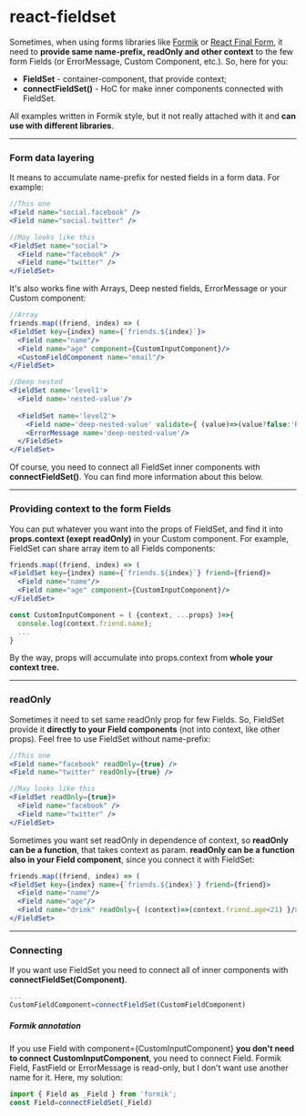 # react-fieldset

Sometimes, when using forms libraries like [Formik](http://github.com/jaredpalmer/formik) or [React Final Form](https://github.com/final-form/react-final-form), it need to **provide same name-prefix, readOnly and other context** to the few form Fields (or ErrorMessage, Custom Component, etc.). So, here for you: 
* **FieldSet** - container-component, that provide context;
* **connectFieldSet()** - HoC for make inner components connected with FieldSet.

All examples written in Formik style, but it not really attached with it and **can use with different libraries**.
  
***
### Form data layering 
It means to accumulate name-prefix for nested fields in a form data. For example: 
```jsx
//This one
<Field name="social.facebook" />
<Field name="social.twitter" />

//May looks like this
<FieldSet name="social">
  <Field name="facebook" />
  <Field name="twitter" />
</FieldSet>
```
It's also works fine with Arrays, Deep nested fields, ErrorMessage or your Custom component:
```jsx
//Array
friends.map((friend, index) => (
<FieldSet key={index} name={`friends.${index}`}>
  <Field name="name"/>
  <Field name="age" component={CustomInputComponent}/>
  <CustomFieldComponent name="email"/>
</FieldSet>

//Deep nested
<FieldSet name='level1'>
  <Field name='nested-value'/>
  
  <FieldSet name='level2'>
    <Field name='deep-nested-value' validate={ (value)=>(value?false:'Required!') }/>
    <ErrorMessage name='deep-nested-value'/>
  </FieldSet>
</FieldSet>
```
Of course, you need to connect all FieldSet inner components with **connectFieldSet()**. You can find more information about this below.

***
### Providing context to the form Fields
You can put whatever you want into the props of FieldSet, and find it into **props.context (exept readOnly)** in your Custom component. For example, FieldSet can share array item to all Fields components:
```jsx
friends.map((friend, index) => (
<FieldSet key={index} name={`friends.${index}`} friend={friend}>
  <Field name="name"/>
  <Field name="age" component={CustomInputComponent}/>
</FieldSet>

const CustomInputComponent = ( {context, ...props} )=>{
  console.log(context.friend.name);
  ...
}

```
By the way, props will accumulate into props.context from **whole your context tree.**

***
### readOnly
Sometimes it need to set same readOnly prop for few Fields. So, FieldSet provide it **directly to your Field components** (not into context, like other props). Feel free to use FieldSet without name-prefix:
```jsx
//This one
<Field name="facebook" readOnly={true} />
<Field name="twitter" readOnly={true} />

//May looks like this
<FieldSet readOnly={true}>
  <Field name="facebook" />
  <Field name="twitter" />
</FieldSet>
```
Sometimes you want set readOnly in dependence of context, so **readOnly can be a function**, that takes context as param. **readOnly can be a function also in your Field component**, since you connect it with FieldSet:  
```jsx
friends.map((friend, index) => (
<FieldSet key={index} name={`friends.${index}`} friend={friend}>
  <Field name="name"/>
  <Field name="age"/>
  <Field name="drink" readOnly={ (context)=>(context.friend.age<21) }/>
</FieldSet>
```

***
### Connecting
If you want use FieldSet you need to connect all of inner components with **connectFieldSet(Component)**.  
```javascript
...
CustomFieldComponent=connectFieldSet(CustomFieldComponent)
```
##### Formik annotation
If you use Field with component={CustomInputComponent} **you don't need to connect CustomInputComponent**, you need to connect Field. Formik Field, FastField or ErrorMessage is read-only, but I don't want use another name for it. Here, my solution:
```javascript
import { Field as _Field } from 'formik';
const Field=connectFieldSet(_Field)
```
